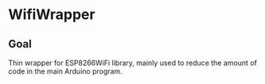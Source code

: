 # WifiWrapper

## Goal

Thin wrapper for ESP8266WiFi library, mainly used to reduce the amount of code in the main Arduino program.
